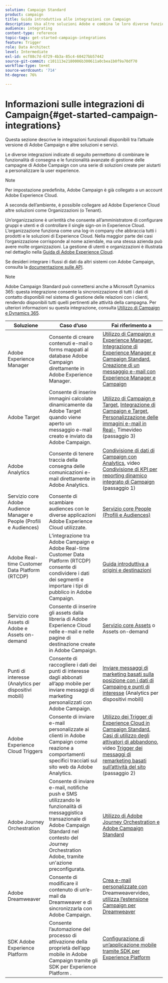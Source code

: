 ```yaml
---
solution: Campaign Standard
product: campaign
title: Guida introduttiva alle integrazioni con Campaign
description: Usa altre soluzioni Adobe e combina le loro diverse funzionalità con Campaign.
audience: integrating
content-type: reference
topic-tags: get-started-campaign-integrations
feature: Trigger
role: Data Architect
level: Intermediate
exl-id: ecf88c7d-6729-4b3a-85c4-60427bb57442
source-git-commit: c101113e2180006b300611a0cbea1b0f9a70df70
workflow-type: tm+mt
source-wordcount: '714'
ht-degree: 76%

---
```


# Informazioni sulle integrazioni di Campaign{#get-started-campaign-integrations}

Questa sezione descrive le integrazioni funzionali disponibili tra l’attuale versione di Adobe Campaign e altre soluzioni e servizi.

Le diverse integrazioni indicate di seguito permettono di combinare le funzionalità di consegna e le funzionalità avanzate di gestione delle campagne di Adobe Campaign con una serie di soluzioni create per aiutarti a personalizzare la user experience.

>[!NOTE]
>
> Per impostazione predefinita, Adobe Campaign è già collegato a un account Adobe Experience Cloud.

A seconda dell’ambiente, è possibile collegare ad Adobe Experience Cloud altre soluzioni come Organizzazioni (o Tenant).

Un’organizzazione è un’entità che consente all’amministratore di configurare gruppi e utenti e di controllare il single sign-on in Experience Cloud. L’organizzazione funziona come una log-in company che abbraccia tutti i prodotti e le soluzioni di Experience Cloud. Nella maggior parte dei casi l’organizzazione corrisponde al nome aziendale, ma una stessa azienda può avere molte organizzazioni. La gestione di utenti e organizzazioni è illustrata nel dettaglio nella [Guida di Adobe Experience Cloud](https://experienceleague.adobe.com/docs/core-services/interface/manage-users-and-products/organizations.html).

Se desideri integrare i flussi di dati da altri sistemi con Adobe Campaign, consulta la [documentazione sulle API](../../api/using/get-started-apis.md).

>[!NOTE]
>
> Adobe Campaign Standard può connettersi anche a Microsoft Dynamics 365: questa integrazione consente la sincronizzazione di tutti i dati di contatto disponibili nel sistema di gestione delle relazioni con i clienti, rendendo disponibili tutti quelli pertinenti alle attività della campagna. Per ulteriori informazioni su questa integrazione, consulta [Utilizzo di Campaign e Dynamics 365](../../integrating/using/d365-acs-get-started.md).


<table> 
 <thead> 
  <tr> 
   <th> Soluzione<br /> </th> 
   <th> Caso d’uso<br /> </th> 
   <th> Fai riferimento a<br /> </th> 
  </tr> 
 </thead> 
 <tbody> 
  <tr> 
   <td> Adobe Experience Manager<br /> </td> 
   <td> Consente di creare contenuti e-mail o forms mappati al database Adobe Campaign direttamente in Adobe Experience Manager.<br /> </td> 
   <td> 
     <a href="../../integrating/using/integrating-with-experience-manager.md">Utilizzo di Campaign e Experience Manager</a>,  <a href="https://helpx.adobe.com/it/experience-manager/6-4/sites/administering/using/campaignstandard.html">Integrazione di Experience Manager e Campaign Standard</a>,  <a href="https://gn.adobe.com/doc/standard/getting_started/en/ACS_AEM.html">Creazione di un messaggio e-mail con Experience Manager e Campaign</a> 
    </td> 
  </tr> 
  <tr> 
   <td> Adobe Target<br /> </td> 
   <td> Consente di inserire immagini calcolate dinamicamente da Adobe Target quando viene aperto un messaggio e-mail creato e inviato da Adobe Campaign.<br /> </td> 
   <td> 
    <a href="../../integrating/using/about-campaign-target-integration.md">Utilizzo di Campaign e Target</a>,  <a href="https://experienceleague.adobe.com/docs/target/using/integrate/campaign-and-target.html">Integrazione di Campaign e Target</a>,  <a href="https://helpx.adobe.com/it/marketing-cloud/how-to/email-marketing.html">Personalizzazione delle immagini e-mail in Real-</a> Timevideo (passaggio 3)
    </td> 
  </tr> 
  <tr> 
   <td> Adobe Analytics<br /> </td> 
   <td> Consente di tenere traccia della consegna delle comunicazioni e-mail direttamente in Adobe Analytics.<br /> </td> 
   <td> 
    <a href="../../integrating/using/about-campaign-analytics-integration.md">Condivisione di dati di Campaign con Analytics</a>, video <a href="https://helpx.adobe.com/marketing-cloud/how-to/email-marketing.html">Condivisione di KPI per reporting dinamico integrato di Campaign</a> (passaggio 1)
    </td> 
  </tr> 
  <tr> 
   <td> Servizio core Adobe Audience Manager e People (Profili e Audiences)<br /> </td> 
   <td> Consente di scambiare audiences con le diverse applicazioni Adobe Experience Cloud utilizzate.<br /> </td> 
   <td> <a href="../../integrating/using/about-campaign-audience-manager-or-people-core-service-integration.md">Servizio core People (Profili e Audiences)</a><br /> </td> 
  </tr> 
   <tr> 
   <td> Adobe Real-time Customer Data Platform (RTCDP)<br /> </td> 
   <td> L’integrazione tra Adobe Campaign e Adobe Real-time Customer Data Platform (RTCDP) consente di condividere i dati dei segmenti e importare i tipi di pubblico in Adobe Campaign.</td>
   <td><a href="../../integrating/using/get-started-sources-destinations.md">Guida introduttiva a origini e destinazioni</a></td>
  </tr> 
  <tr> 
   <td> Servizio core Assets di Adobe e Assets on-demand<br /> </td> 
   <td> Consente di inserire gli assets dalla libreria di Adobe Experience Cloud nelle e-mail e nelle pagine di destinazione create in Adobe Campaign.<br /> </td> 
   <td> <a href="../../integrating/using/working-with-campaign-and-assets-core-service.md">Servizio core Assets</a> o Assets on-demand<br /> </td> 
  </tr> 
  <tr> 
   <td> Punti di interesse (Analytics per dispositivi mobili)<br /> </td> 
   <td> Consente di raccogliere i dati dei punti di interesse dagli abbonati all’app mobile per inviare messaggi di marketing personalizzati con Adobe Campaign.<br /> </td> 
   <td> <a href="../../integrating/using/about-campaign-points-of-interest-data-integration.md">Inviare messaggi di marketing basati sulla posizione con i dati di Campaing e punti di interesse</a> (Analytics per dispositivi mobili)<br /> </td> 
  </tr> 
  <tr> 
   <td> Adobe Experience Cloud Triggers<br /> </td> 
   <td> Consente di inviare e-mail personalizzate ai clienti in Adobe Campaign come reazione a comportamenti specifici tracciati sul sito web da Adobe Analytics.<br /> </td> 
   <td> 
    <a href="../../integrating/using/about-adobe-experience-cloud-triggers.md">Utilizzo dei Trigger di Experience Cloud in Campaign Standard</a>, <a href="../../integrating/using/abandonment-triggers-use-cases.md">Casi di utilizzo degli attivatori di abbandono</a>, video <a href="https://helpx.adobe.com/marketing-cloud/how-to/email-marketing.html">Trigger dei messaggi di remarketing basati sull’attività del sito</a> (passaggio 2)
    </td> 
  </tr> 
    <tr> 
   <td> Adobe Journey Orchestration<br /> </td> 
   <td> Consente di inviare e-mail, notifiche push e SMS utilizzando le funzionalità di messaggistica transazionale di Adobe Campaign Standard nel contesto del Journey Orchestration Adobe, tramite un'azione preconfigurata.<br /> </td> 
   <td> <a href="https://experienceleague.adobe.com/docs/journeys/using/action-journeys/working-with-adobe-campaign.html?lang=en">Utilizzo di Adobe Journey Orchestration e Adobe Campaign Standard</a><br /> </td> 
  </tr> 
  <tr> 
   <td> Adobe Dreamweaver<br /> </td> 
   <td> Consente di modificare il contenuto di un’e-mail da Dreamweaver e di sincronizzarla con Adobe Campaign.<br /> </td> 
   <td> 
    <a href="https://experienceleague.adobe.com/docs/campaign-learn/campaign-standard-tutorials/designing-content/email-designer/dreamweaver-integration.html">Crea e-mail personalizzate con </a> Dreamweavervideo,  <a href="https://helpx.adobe.com/it/dreamweaver/using/working-with-dreamweaver-and-campaign.html">utilizza l’estensione Campaign per Dreamweaver</a> 
  </td> 
  </tr> 
  <tr> 
   <td> SDK Adobe Experience Platform<br /> </td> 
   <td> Consente l’automazione del processo di attivazione della proprietà dell’app mobile in Adobe Campaign tramite gli SDK per Experience Platform .<br /> </td> 
   <td> <a href="https://docs.adobe.com/content/help/it-IT/campaign-standard/using/administrating/configuring-channels/configuring-a-mobile-application.html">Configurazione di un’applicazione mobile tramite SDK per Experience Platform</a><br /> </td> 
  </tr> 
 </tbody> 
</table>
